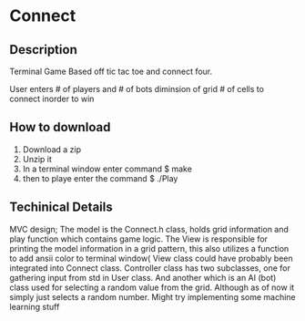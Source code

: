 # Connect

## Description
Terminal Game Based off tic tac toe and connect four. 

User enters # of players and # of bots 
diminsion of grid # of cells to connect inorder to win

## How to download
1. Download a zip 
2. Unzip it 
3. In a terminal window enter command $ make 
4. then to playe enter the command $ ./Play

## Techinical Details

MVC design; The model is the Connect.h class, holds grid information 
and play function which contains game logic. The View is responsible for printing the model information 
in a grid pattern, this also utilizes a function to add ansii color to terminal window( View class could have probably been integrated into Connect class. Controller class has two subclasses, one for gathering input from std in User class. And another which is an AI (bot) class used for selecting a random value from the grid. Although as of now it simply just selects a random number. Might try implementing some machine learning stuff
